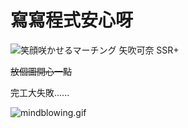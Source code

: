 # 寫寫程式安心呀

![笑顔咲かせるマーチング 矢吹可奈 SSR+](https://imgur.com/Dt6ZNCk.png)  

~~放個圖開心一點~~

完工大失敗......

![mindblowing.gif](https://i.imgur.com/Vh9QUSk.gif)
